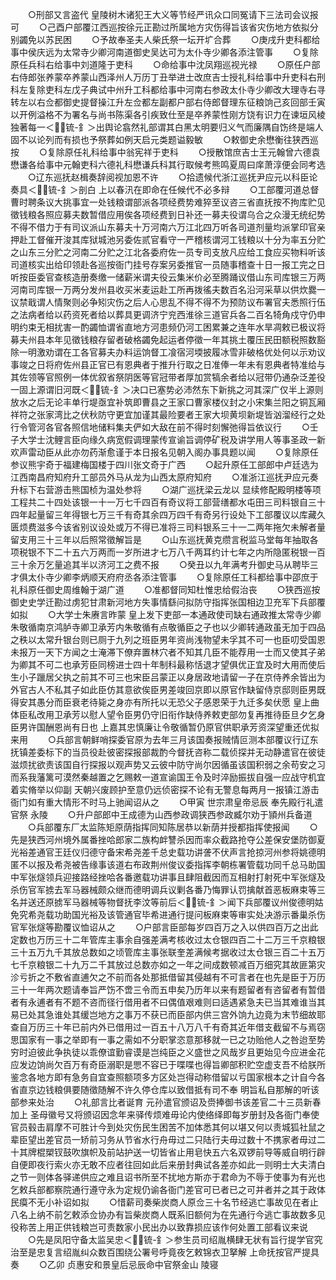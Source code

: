 <!-- { "loadSidebar": true } -->
　　○刑部又言盗代  皇陵树木诸犯王大义等节经严讯众口同冤请下三法司会议报可
　　○己酉户部覆江西巡按徐元正勘过所属地方灾伤得旨该省灾伤地方依拟分别蠲免以苏民困
　　○予故奉圣夫人柴氏祭一坛开圹合葬
　　○庚戌升吏科都给事中侯庆远为太常寺少卿河南道御史吴达可为太仆寺少卿各添注管事
　　○复除原任兵科右给事中刘道隆于吏科
　　○命给事中沈凤翔巡视光禄
　　○原任户部右侍郎张养蒙卒养蒙山西泽州人万历丁丑举进士改庶吉士授礼科给事中升吏科右刑科左复除吏科左戊子典试中州升工科都给事中河南右参政太仆寺少卿改大理寺右寻转左以右佥都御史提督操江升左佥都左副都户部右侍郎督理东征粮饷己亥回部壬寅以开例溢格不为署名与尚书陈渠各引疾致仕至是卒养蒙性刚方饶有识力在谏垣风棱独著每一＜锍-釒＞出舆论翕然礼部谓其白黑太明要归义气而廉隅自饬终是端人固不以论列而有损也予祭葬如例天启元类题谥毅敏
　　○敕御史余懋衡往狭西巡按
　　○复除原任礼科给事中翁宪祥于吏科
　　○授散馆庶吉士王元翰曾六德袁懋谦各给事中元翰吏科六德礼科懋谦兵科其行取候考熊鸣夏周曰庠萧淳便会同考选
　　○辽东巡抚赵楫奏辞阅视加恩不许
　　○拾遗候代浙江巡抚尹应元以科臣论奏具＜锍-釒＞剖白  上以春汛在即命在任候代不必多辩
　　○工部覆河道总督曹时聘条议大挑事宜一处钱粮谓部派各项经费势难猝至议咨三省直抚按不拘库贮见徵钱粮各照应募夫数暂借应用俟各项经费到日补还一募夫役谓乌合之众漫无统纪势不得不借力于有司议派山东募夫十万河南六万江北四万听各司道剂量均派掌印官亲押赴工督催开浚其库狱城池另委佐贰官看守一严稽核谓河工钱粮以十分为率五分贮之山东三分贮之河南二分贮之江北各委府佐一员专司支放凡应给工食应买物料听该司道核实出给印领赴各巡按衙门挂号存案另委推官一员随事稽查十日一报工完之日听按臣委官查核造册奏缴一储薪米谓夫役云集米价必至腾踊议借山东司库银三万两河南司库银一万两分发州县收买米麦运赴工所再拨徭夫数百名沿河采草以供炊爨一议禁戢谓人情聚则必争矧灾伤之后人心思乱不得不得不为预防议布署官夫悉照行伍之法病者给以药资死者给以葬具更调济宁兖西淮徐三道官兵各二百名犄角戍守仍申明约束无相扰害一酌蠲恤谓省直地方河患频仍河工困累兼之连年水旱凋敕已极议将募夫州县本年见徵钱粮存留者破格蠲免起运者停徵一年其挑土覆压民田额税照数豁除一明激劝谓在工各官募夫办料运饷督工飡宿河堧披履冰雪非破格优处何以示劝议事竣之日将府佐州县正官已有恩典者于推升行取之日准俸一年未有恩典者特准给与其佐领等官照例一体优叙省祭阴医等官冠带者厚加赏犒余者给以冠带仍通杂泛差役一固上源谓旧河既＜锍-釒＞决口已塞势必沛然东下新挑之河其深广仅半上源则放水之后无论丰单行堤亟宜补筑即曹县之王家口曹家楼仪封之小宋集兰阳之铜瓦厢祥符之张家湾比之伏秋防守更宜加谨其最险要者王家大坝黄坝新堤皆汹溜经行之处行令管河各官各照信地储料集夫俨如大敌在前不得时刻懈弛得旨依议行
　　○壬子大学士沈鲤言臣向缘久病宽假调理蒙传宣谕旨调停矿税及讲学用人等事圣政一新欢声雷动臣从此亦勿药渐愈谨于本日报名见朝入阁办事具题以闻
　　○复除原任参议熊宇奇于福建梅国楼于四川张文奇于广西
　　○起升原任工部郎中卢廷选为江西南昌府知府升工部员外马从龙为山西太原府知府
　　○准浙江巡抚尹应元奏升标下右营游击熊国桢为温处参将
　　○湖广巡抚梁云龙以  显续修配殿明楼等项工程共二十四处该银一十一万七千四百有奇议将工部营缮都水屯田三司料银自三十四年起量留三年得银七万三千有奇其余四万四千有奇另行设处下工部覆议以库藏久匮烦费滋多今该省别议设处或万不得已准将三司料银系三十一二两年拖欠未解者量留支用三十三年以后照常徵解旨是
　　○山东巡抚黄克缵言税监马堂每年抽取各项税银不下二十五六万两而一岁所进才七万八千两耳约计七年之内所隐匿税银一百三十余万乞量追其半以济河工之费不报
　　○癸丑以九年满考升御史马从聘毕三才俱太仆寺少卿李炳顺天府府丞各添注管事
　　○复除原任工科都给事中邵庶于礼科原任御史周维翰于湖广道
　　○准都督同知杜惟忠给假治丧
　　○狭西巡按御史史学迁勘过虏犯甘肃新河地方失事情繇问拟防守指挥张国相边卫充军下兵部覆如拟
　　○大学士朱赓言昨蒙  皇上发下吏部一本通政使司缺右通政推太常寺少卿朱敬循南京鸿胪寺卿卫承芳内朱敬循有点敬循臣之子也以少卿转通政虽无加于四品之秩以太常升银台则已厕于九列之班臣男年资尚浅物望未孚其不可一也臣叨受国恩未报万一天下方闻之士淹滞下僚弃置林穴者不知其几臣不能荐用一士而又使其子弟为卿其不可二也承芳臣同榜进士四十年制科最称恬退才望俱优正宜及时大用而使后生小子躐居父执之前其不可三也宋臣吕蒙正以身居政地请留一子在京侍养余皆出为外官古人不私其子如此臣仿其意欲俟臣男差竣回京即以原官作缺留侍京邸则臣男既得安其愚分而臣衰老待毙之身亦有所托以无恐父子感恩荣于九迁多矣伏愿  皇上曲体臣私改用卫承芳以慰人望令臣男仍守旧衔作缺侍养敕吏部勿复再推待臣旦夕乞身臣男许国酬恩尚有日也  上嘉其忠慎廉让令敬循暂仍原官供职承芳资深望重还优拟来用
　　○兵部言朝鲜哨探委官原为去年三月该国奏报贼情叵测本部覆议行辽东抚镇差委标下的当员役赴彼密探报部裁酌今督抚咨称二载侦探并无动静遣官在彼徒滋烦扰欲责该国自行探报以观声势又云彼中防守尚尔因循虽该国积弱之余苟安之习而系我藩篱可漠然秦越置之乞赐敕一道宣谕国王令及时淬励振拔自强一应战守机宜着实脩举以仰副  天朝兴废顾护至意仍远侦密探不论有无警息每两月一报镇江游击衙门如有重大情形不时马上驰闻诏从之
　　○甲寅  世宗肃皇帝忌辰  奉先殿行礼遣官祭  永陵
　　○升户部郎中王成德为山西参政调狭西参政臧尔劝于頴州兵备道
　　○兵部覆东厂太监陈矩原荫指挥同知陈居恭以新荫并授都指挥使报闻
　　○先是狭西河州境外属番挫哈郎家二族构衅讐杀因而率众截路抢夺公差保安堡防御夏光裕差通官王廷仪归德守备宋希尧差千总史载功讲詟不伏声言抢掠河州参将姚德明匿不以报及希尧被告缘事该道右布政荆州俊议委指挥李朝栋署管载功同千总马助国中军张燧领兵迎接路经挫哈各番邀载功讲事且肆阻截因而互相射打射死中军张燧及杀伤官军掳去军马器械颇众继而德明调兵议剿各番乃悔罪认罚擒献首恶板麻束等三名并送还原掳军马器械等物督抚李汶等前后＜锍-釒＞闻下兵部覆议州俊德明姑免究希尧载功助国光裕及该管通官毕希进通行提问板麻束等审实处决游示番巢杀伤官军张燧等勘覆议恤诏从之
　　○户部言臣部每岁四百万之入以供四百万之出此定数也万历三十二年管库主事余自强差满考核收过太仓银四百二十二万三千京粮银三十五万九千其放总数如之顷管库主事张联奎差满候考据收过太仓银三百二十五万七千京粮银二十九万二千其放过总数亦如之一年之间成数顿减百万细究其故匪第灾沴亏折之不敷省直逋欠之不前而各处那抵借留其侵越有不可言者在也先是臣于万历三十一年两次题请奉旨严饬不啻三令而五申矣乃历年以来有题留者有咨留者有暂借者有永逋者有不题不咨而径行借用者不曰偶值艰难则曰适遇紧急夫已当其难谁当其易已处其急谁处其缓岂地方之事万不获已而臣部内供三宫外饷九边竟为末节细故耶查自万历三十年已前内外已借用过一百五十八万八千有奇其近年借支截留不与焉窃思国家有一事之举即有一事之需如不分职掌恣意那移就一已之功贻他人之咎迨至势穷时迫彼此争执徒以乖僚谊勤睿谟是岂纯臣之义盛世之风哉岁且更始见今应进金花应发边饷尚欠百万有奇臣溺职是愳不容已于喋喋也得旨卿部积贮空虚支吾不给朕所鉴念各地方即有急务自宜查照额项多方区处岂得动称借留以亏国家根本之计自今各省直京边钱粮俱要随徵随解不许久停仓库以致借抵有司不奉  明旨私自那解的听该部参来处治
　　○礼部言比者诞育  元孙遣官颁诏及赍捧御书该差官二十三员新春加上  圣母徽号又将颁诏因念年来驿传烦难毋论内使络绎即每岁册封及各衙门奉使官员毂击肩摩不可胜计今到处灾伤民生困苦不加体悉其何以堪又何以责城狐社鼠之辈臣望出差官员一矫前习务从节省水行舟毋过二只陆行夫毋过数十不携家者毋过二十其牌棍槊钗鼓吹旗帜及前站护送一切皆省止用皂快五六名双锣前导等威自明行辟自便即夜行索火亦无敢不应者往回如此后来册封典试各差亦如此一则明士大夫清白之节一则体各驿递供应之难且诏书所至不扰地方斯亦于君命为不辱于使事为有光也乞敕兵部都察院通行遵守永为定规仍谕各衙门差官可已者已之可并者并之其于政体民瘼不无小补诏如拟
　　○惜薪司奏柴炭商人原佥三十名节经逃亡事故见在者止八名上纳不前乞敕添佥协办有旨柴炭商人既系旧额何为在先通行今逃亡事故数多见役称苦上用正供钱粮岂可责数家小民出办以致靠损应该作何处置工部看议来说
　　○先是凤阳守备太监吴忠＜锍-釒＞参生员司绍胤横肆无状有旨行提学官究治至是忠复言绍胤纠众数百围绕公署号呼竟夜乞敕锦衣卫拏解  上命抚按官严提具奏
　　○乙卯  贞惠安和景皇后忌辰命中官祭金山  陵寝
